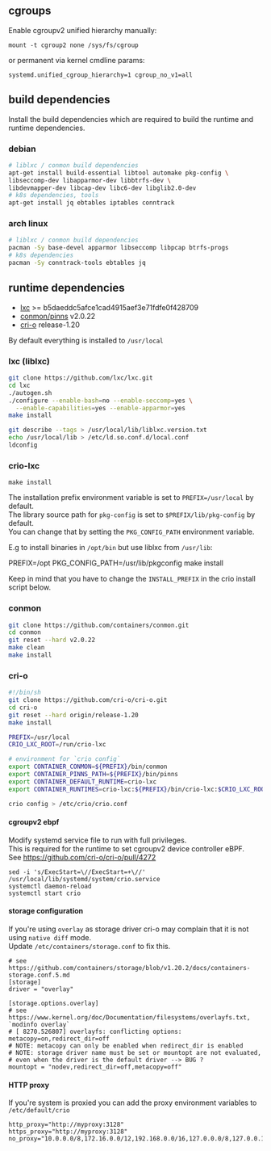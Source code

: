 ## cgroups

Enable cgroupv2 unified hierarchy manually:

```
mount -t cgroup2 none /sys/fs/cgroup
```

or permanent via kernel cmdline params:
 
 ```
 systemd.unified_cgroup_hierarchy=1 cgroup_no_v1=all
 ```

## build dependencies

Install the build dependencies which are required to build the runtime and runtime dependencies.

### debian

```sh
# liblxc / conmon build dependencies
apt-get install build-essential libtool automake pkg-config \
libseccomp-dev libapparmor-dev libbtrfs-dev \
libdevmapper-dev libcap-dev libc6-dev libglib2.0-dev
# k8s dependencies, tools
apt-get install jq ebtables iptables conntrack
```

### arch linux

```sh
# liblxc / conmon build dependencies
pacman -Sy base-devel apparmor libseccomp libpcap btrfs-progs
# k8s dependencies
pacman -Sy conntrack-tools ebtables jq
```

## runtime dependencies

* [lxc](https://github.com/lxc/lxc.git) >= b5daeddc5afce1cad4915aef3e71fdfe0f428709
* [conmon/pinns](https://github.com/containers/conmon.git) v2.0.22
* [cri-o](https://github.com/cri-o/cri-o.git) release-1.20

By default everything is installed to `/usr/local`

### lxc (liblxc)

```sh
git clone https://github.com/lxc/lxc.git
cd lxc
./autogen.sh
./configure --enable-bash=no --enable-seccomp=yes \
  --enable-capabilities=yes --enable-apparmor=yes
make install

git describe --tags > /usr/local/lib/liblxc.version.txt
echo /usr/local/lib > /etc/ld.so.conf.d/local.conf
ldconfig
```

### crio-lxc

```
make install
```

The installation prefix environment variable is set to `PREFIX=/usr/local` by default.</br>
The library source path for `pkg-config` is set to `$PREFIX/lib/pkg-config` by default.</br>
You can change that by setting the `PKG_CONFIG_PATH` environment variable.</br>

E.g to install binaries in `/opt/bin` but use liblxc from `/usr/lib`:

  PREFIX=/opt PKG_CONFIG_PATH=/usr/lib/pkgconfig make install

Keep in mind that you have to change the `INSTALL_PREFIX` in the crio install script below.

### conmon

```sh
git clone https://github.com/containers/conmon.git
cd conmon
git reset --hard v2.0.22
make clean
make install
```

### cri-o

```sh
#!/bin/sh
git clone https://github.com/cri-o/cri-o.git
cd cri-o
git reset --hard origin/release-1.20
make install

PREFIX=/usr/local
CRIO_LXC_ROOT=/run/crio-lxc

# environment for `crio config`
export CONTAINER_CONMON=${PREFIX}/bin/conmon
export CONTAINER_PINNS_PATH=${PREFIX}/bin/pinns
export CONTAINER_DEFAULT_RUNTIME=crio-lxc
export CONTAINER_RUNTIMES=crio-lxc:${PREFIX}/bin/crio-lxc:$CRIO_LXC_ROOT

crio config > /etc/crio/crio.conf
```

#### cgroupv2 ebpf

Modify systemd service file to run with full privileges.</br>
This is required for the runtime to set cgroupv2 device controller eBPF.</br>
See https://github.com/cri-o/cri-o/pull/4272

```
sed -i 's/ExecStart=\//ExecStart=+\//' /usr/local/lib/systemd/system/crio.service
systemctl daemon-reload
systemctl start crio
```

#### storage configuration

If you're using `overlay` as storage driver cri-o may complain that it is not using `native diff` mode.</br>
Update `/etc/containers/storage.conf` to fix this.

```
# see https://github.com/containers/storage/blob/v1.20.2/docs/containers-storage.conf.5.md
[storage]
driver = "overlay"

[storage.options.overlay] 
# see https://www.kernel.org/doc/Documentation/filesystems/overlayfs.txt, `modinfo overlay`
# [ 8270.526807] overlayfs: conflicting options: metacopy=on,redirect_dir=off
# NOTE: metacopy can only be enabled when redirect_dir is enabled
# NOTE: storage driver name must be set or mountopt are not evaluated,
# even when the driver is the default driver --> BUG ?
mountopt = "nodev,redirect_dir=off,metacopy=off"
```

#### HTTP proxy

If you're system is proxied you can add the proxy environment variables to `/etc/default/crio`

```
http_proxy="http://myproxy:3128"
https_proxy="http://myproxy:3128"
no_proxy="10.0.0.0/8,172.16.0.0/12,192.168.0.0/16,127.0.0.0/8,127.0.0.1,localhost"
```
